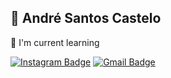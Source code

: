 ## 📖 André Santos Castelo

🍃 I'm current learning 

[![Instagram Badge](https://img.shields.io/badge/-mycattakeapicbetter-2980B9?style=flat-square&labelColor=2980B9&logo=Instagram&logoColor=white&link=https://www.instagram.com/mycattakeapicbetter/)](https://www.instagram.com/mycattakeapicbetter/)
[![Gmail Badge](https://img.shields.io/badge/-andrecasteloecomp@gmail.com-2980B9?style=flat-square&logo=Gmail&logoColor=white&link=mailto:andrecasteloecomp@gmail.com)](mailto:andrecasteloecomp@gmail.com)
